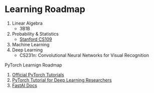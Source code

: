 # Learning Roadmap


1. Linear Algebra
    - 3B1B
2. Probability & Statistics
    - [Stanford CS109](http://web.stanford.edu/class/cs109/)
3. Machine Learning
4. Deep Learning
    - CS231n: Convolutional Neural Networks for Visual Recognition



PyTorch Learnign Roadmap

1. [Official PyTorch Tutorials](https://pytorch.org/tutorials/beginner/deep_learning_60min_blitz.html)
2. [PyTorch Tutorial for Deep Learning Researchers](https://github.com/yunjey/pytorch-tutorial)
3. [FastAI Docs](https://docs.fast.ai/)
